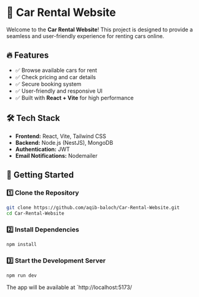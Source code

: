 # 🚗 Car Rental Website  

Welcome to the **Car Rental Website**! This project is designed to provide a seamless and user-friendly experience for renting cars online.  

## 🔥 Features  
- ✅ Browse available cars for rent  
- ✅ Check pricing and car details  
- ✅ Secure booking system  
- ✅ User-friendly and responsive UI  
- ✅ Built with **React + Vite** for high performance  

## 🛠️ Tech Stack  
- **Frontend:** React, Vite, Tailwind CSS  
- **Backend:** Node.js (NestJS), MongoDB  
- **Authentication:** JWT  
- **Email Notifications:** Nodemailer  

## 🚀 Getting Started  

### 1️⃣ Clone the Repository  
```bash
git clone https://github.com/aqib-baloch/Car-Rental-Website.git
cd Car-Rental-Website
```

### 2️⃣ Install Dependencies  
```bash
npm install
```

### 3️⃣ Start the Development Server  
```bash
npm run dev
```
The app will be available at `http://localhost:5173/
